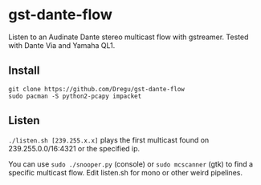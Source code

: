 # gst-dante-flow

Listen to an Audinate Dante stereo multicast flow with gstreamer. Tested with Dante Via and Yamaha QL1.

## Install

```
git clone https://github.com/Dregu/gst-dante-flow
sudo pacman -S python2-pcapy impacket
```

## Listen

```./listen.sh [239.255.x.x]``` plays the first multicast found on 239.255.0.0/16:4321 or the specified ip.

You can use ```sudo ./snooper.py``` (console) or ```sudo mcscanner``` (gtk) to find a specific multicast flow. Edit listen.sh for mono or other weird pipelines.
